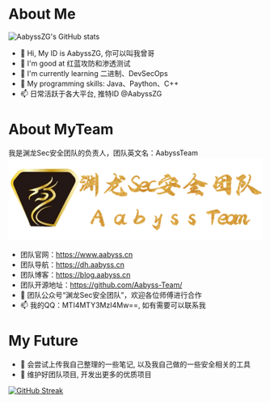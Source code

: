 # About Me
![AabyssZG's GitHub stats](https://github-readme-stats-git-masterrstaa-rickstaa.vercel.app/api?username=AabyssZG&count_private=true&show_icons=true&theme=dark)
- 👋 Hi, My ID is AabyssZG, 你可以叫我曾哥
- 👀 I'm good at 红蓝攻防和渗透测试
- 🌱 I'm currently learning 二进制、DevSecOps
- 💞️ My programming skills: Java、Paython、C++
- 📫 日常活跃于各大平台, 推特ID @AabyssZG

# About MyTeam
我是渊龙Sec安全团队的负责人，团队英文名：AabyssTeam
![TeamLogo](TeamLogo.png)

- 团队官网：https://www.aabyss.cn
- 团队导航：https://dh.aabyss.cn
- 团队博客：https://blog.aabyss.cn
- 团队开源地址：https://github.com/Aabyss-Team/
- 💞️ 团队公众号“渊龙Sec安全团队”，欢迎各位师傅进行合作
- 📫 我的QQ：MTI4MTY3MzI4Mw==, 如有需要可以联系我

# My Future
- 👀 会尝试上传我自己整理的一些笔记, 以及我自己做的一些安全相关的工具
- 🌱 维护好团队项目, 开发出更多的优质项目

[![GitHub Streak](https://streak-stats.demolab.com?user=AabyssZG&theme=dark&border_radius=5&locale=zh_Hans&date_format=%5BY.%5Dn.j)](https://git.io/streak-stats)
